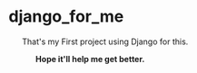 # django_for_me

<ul>That's my <ui>First project<ui> using Django for this.<ul>

<strong>Hope it'll help me get better.<strong>